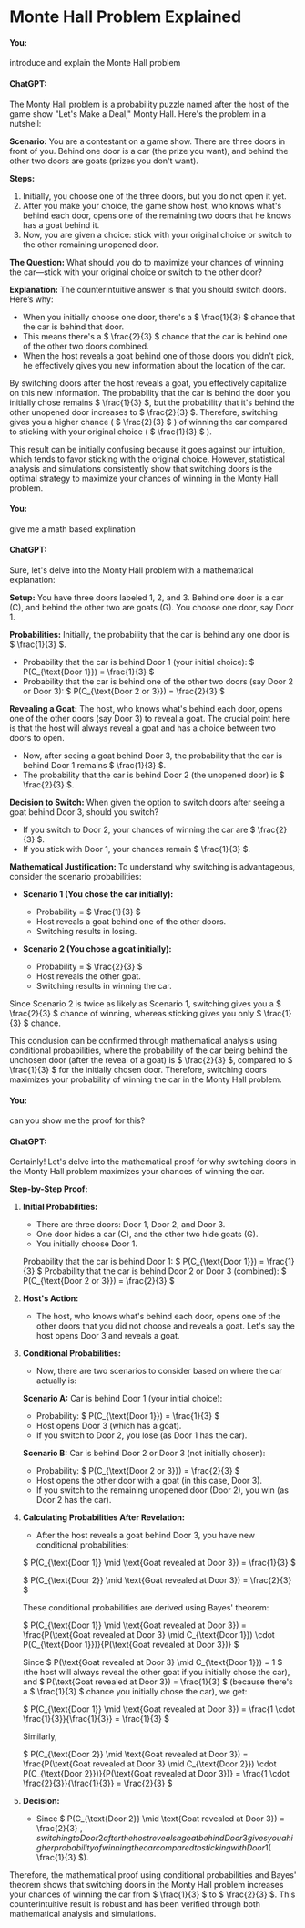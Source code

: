 # Monte Hall Problem Explained

#### You:
introduce and explain the Monte Hall problem

#### ChatGPT:
The Monty Hall problem is a probability puzzle named after the host of the game show "Let's Make a Deal," Monty Hall. Here's the problem in a nutshell:

**Scenario:**
You are a contestant on a game show. There are three doors in front of you. Behind one door is a car (the prize you want), and behind the other two doors are goats (prizes you don't want).

**Steps:**

1. Initially, you choose one of the three doors, but you do not open it yet.
2. After you make your choice, the game show host, who knows what's behind each door, opens one of the remaining two doors that he knows has a goat behind it.
3. Now, you are given a choice: stick with your original choice or switch to the other remaining unopened door.

**The Question:**
What should you do to maximize your chances of winning the car—stick with your original choice or switch to the other door?

**Explanation:**
The counterintuitive answer is that you should switch doors. Here’s why:

- When you initially choose one door, there's a $ \frac{1}{3} $ chance that the car is behind that door.
- This means there's a $ \frac{2}{3} $ chance that the car is behind one of the other two doors combined.
- When the host reveals a goat behind one of those doors you didn't pick, he effectively gives you new information about the location of the car.

By switching doors after the host reveals a goat, you effectively capitalize on this new information. The probability that the car is behind the door you initially chose remains $ \frac{1}{3} $, but the probability that it's behind the other unopened door increases to $ \frac{2}{3} $. Therefore, switching gives you a higher chance ( $ \frac{2}{3} $ ) of winning the car compared to sticking with your original choice ( $ \frac{1}{3} $ ).

This result can be initially confusing because it goes against our intuition, which tends to favor sticking with the original choice. However, statistical analysis and simulations consistently show that switching doors is the optimal strategy to maximize your chances of winning in the Monty Hall problem.


#### You:
give me a math based explination

#### ChatGPT:
Sure, let's delve into the Monty Hall problem with a mathematical explanation:

**Setup:**
You have three doors labeled 1, 2, and 3. Behind one door is a car (C), and behind the other two are goats (G). You choose one door, say Door 1.

**Probabilities:**
Initially, the probability that the car is behind any one door is $ \frac{1}{3} $.

- Probability that the car is behind Door 1 (your initial choice): $ P(C\_{\text{Door 1}}) = \frac{1}{3} $
- Probability that the car is behind one of the other two doors (say Door 2 or Door 3): $ P(C\_{\text{Door 2 or 3}}) = \frac{2}{3} $

**Revealing a Goat:**
The host, who knows what's behind each door, opens one of the other doors (say Door 3) to reveal a goat. The crucial point here is that the host will always reveal a goat and has a choice between two doors to open.

- Now, after seeing a goat behind Door 3, the probability that the car is behind Door 1 remains $ \frac{1}{3} $.
- The probability that the car is behind Door 2 (the unopened door) is $ \frac{2}{3} $.

**Decision to Switch:**
When given the option to switch doors after seeing a goat behind Door 3, should you switch?

- If you switch to Door 2, your chances of winning the car are $ \frac{2}{3} $.
- If you stick with Door 1, your chances remain $ \frac{1}{3} $.

**Mathematical Justification:**
To understand why switching is advantageous, consider the scenario probabilities:

- **Scenario 1 (You chose the car initially):**
  - Probability = $ \frac{1}{3} $
  - Host reveals a goat behind one of the other doors.
  - Switching results in losing.

- **Scenario 2 (You chose a goat initially):**
  - Probability = $ \frac{2}{3} $
  - Host reveals the other goat.
  - Switching results in winning the car.

Since Scenario 2 is twice as likely as Scenario 1, switching gives you a $ \frac{2}{3} $ chance of winning, whereas sticking gives you only $ \frac{1}{3} $ chance.

This conclusion can be confirmed through mathematical analysis using conditional probabilities, where the probability of the car being behind the unchosen door (after the reveal of a goat) is $ \frac{2}{3} $, compared to $ \frac{1}{3} $ for the initially chosen door. Therefore, switching doors maximizes your probability of winning the car in the Monty Hall problem.


#### You:
can you show me the proof for this?

#### ChatGPT:
Certainly! Let's delve into the mathematical proof for why switching doors in the Monty Hall problem maximizes your chances of winning the car.

**Step-by-Step Proof:**

1. **Initial Probabilities:**

   - There are three doors: Door 1, Door 2, and Door 3.
   - One door hides a car (C), and the other two hide goats (G).
   - You initially choose Door 1.

   Probability that the car is behind Door 1: $ P(C\_{\text{Door 1}}) = \frac{1}{3} $
   Probability that the car is behind Door 2 or Door 3 (combined): $ P(C\_{\text{Door 2 or 3}}) = \frac{2}{3} $

2. **Host's Action:**
   - The host, who knows what's behind each door, opens one of the other doors that you did not choose and reveals a goat. Let's say the host opens Door 3 and reveals a goat.

3. **Conditional Probabilities:**

   - Now, there are two scenarios to consider based on where the car actually is:

   **Scenario A:** Car is behind Door 1 (your initial choice):

   - Probability: $ P(C\_{\text{Door 1}}) = \frac{1}{3} $
   - Host opens Door 3 (which has a goat).
   - If you switch to Door 2, you lose (as Door 1 has the car).

   **Scenario B:** Car is behind Door 2 or Door 3 (not initially chosen):

   - Probability: $ P(C\_{\text{Door 2 or 3}}) = \frac{2}{3} $
   - Host opens the other door with a goat (in this case, Door 3).
   - If you switch to the remaining unopened door (Door 2), you win (as Door 2 has the car).

4. **Calculating Probabilities After Revelation:**

   - After the host reveals a goat behind Door 3, you have new conditional probabilities:

   $ P(C\_{\text{Door 1}} \mid \text{Goat revealed at Door 3}) = \frac{1}{3} $

   $ P(C\_{\text{Door 2}} \mid \text{Goat revealed at Door 3}) = \frac{2}{3} $

   These conditional probabilities are derived using Bayes' theorem:

   $ P(C\_{\text{Door 1}} \mid \text{Goat revealed at Door 3}) = \frac{P(\text{Goat revealed at Door 3} \mid C\_{\text{Door 1}}) \cdot P(C\_{\text{Door 1}})}{P(\text{Goat revealed at Door 3})} $

   Since $ P(\text{Goat revealed at Door 3} \mid C\_{\text{Door 1}}) = 1 $ (the host will always reveal the other goat if you initially chose the car), and $ P(\text{Goat revealed at Door 3}) = \frac{1}{3} $ (because there's a $ \frac{1}{3} $ chance you initially chose the car), we get:

   $ P(C\_{\text{Door 1}} \mid \text{Goat revealed at Door 3}) = \frac{1 \cdot \frac{1}{3}}{\frac{1}{3}} = \frac{1}{3} $

   Similarly,

   $ P(C\_{\text{Door 2}} \mid \text{Goat revealed at Door 3}) = \frac{P(\text{Goat revealed at Door 3} \mid C\_{\text{Door 2}}) \cdot P(C\_{\text{Door 2}})}{P(\text{Goat revealed at Door 3})} = \frac{1 \cdot \frac{2}{3}}{\frac{1}{3}} = \frac{2}{3} $

5. **Decision:**

   - Since $ P(C\_{\text{Door 2}} \mid \text{Goat revealed at Door 3}) = \frac{2}{3} $, switching to Door 2 after the host reveals a goat behind Door 3 gives you a higher probability of winning the car compared to sticking with Door 1 ($ \frac{1}{3} $).

Therefore, the mathematical proof using conditional probabilities and Bayes' theorem shows that switching doors in the Monty Hall problem increases your chances of winning the car from $ \frac{1}{3} $ to $ \frac{2}{3} $. This counterintuitive result is robust and has been verified through both mathematical analysis and simulations.
